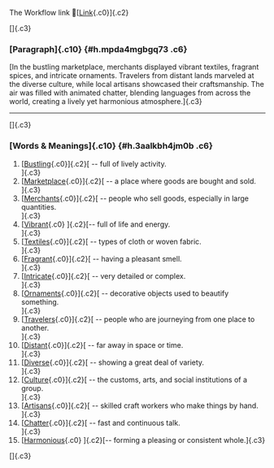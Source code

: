 The Workflow link
👏[[Link](https://www.google.com/url?q=http://www.google.com&sa=D&source=editors&ust=1760179149455349&usg=AOvVaw0Xm6msV4LmN5knk19Rg61n){.c0}]{.c2}

[]{.c3}

### [Paragraph]{.c10} {#h.mpda4mgbgq73 .c6}

[In the bustling marketplace, merchants displayed vibrant textiles,
fragrant spices, and intricate ornaments. Travelers from distant lands
marveled at the diverse culture, while local artisans showcased their
craftsmanship. The air was filled with animated chatter, blending
languages from across the world, creating a lively yet harmonious
atmosphere.]{.c3}

------------------------------------------------------------------------

[]{.c3}

### [Words & Meanings]{.c10} {#h.3aalkbh4jm0b .c6}

1.  [[Bustling](https://www.google.com/url?q=http://www.google.com&sa=D&source=editors&ust=1760179149456491&usg=AOvVaw0MFgW2AyPyPNFftJnngTY6){.c0}]{.c2}[ --
    full of lively activity.\
    ]{.c3}
2.  [[Marketplace](https://www.google.com/url?q=http://www.google.com&sa=D&source=editors&ust=1760179149456692&usg=AOvVaw0W1bsXZYJSFK8s2IHVe0q2){.c0}]{.c2}[ --
    a place where goods are bought and sold.\
    ]{.c3}
3.  [[Merchants](https://www.google.com/url?q=http://www.google.com&sa=D&source=editors&ust=1760179149456881&usg=AOvVaw2X8UtmUWLCaHkVdaVY_5iH){.c0}]{.c2}[ --
    people who sell goods, especially in large quantities.\
    ]{.c3}
4.  [[Vibrant](https://www.google.com/url?q=http://www.google.com&sa=D&source=editors&ust=1760179149457085&usg=AOvVaw3ILW_LXRIZd8oz9tiEvL20){.c0}
    ]{.c2}[-- full of life and energy.\
    ]{.c3}
5.  [[Textiles](https://www.google.com/url?q=http://www.google.com&sa=D&source=editors&ust=1760179149457282&usg=AOvVaw2E7cCWmkKyZOUlbUTQEPcl){.c0}]{.c2}[ --
    types of cloth or woven fabric.\
    ]{.c3}
6.  [[Fragrant](https://www.google.com/url?q=http://www.google.com&sa=D&source=editors&ust=1760179149457531&usg=AOvVaw01g2wjow_cNtjENFMYsm9R){.c0}]{.c2}[ --
    having a pleasant smell.\
    ]{.c3}
7.  [[Intricate](https://www.google.com/url?q=http://www.google.com&sa=D&source=editors&ust=1760179149457740&usg=AOvVaw0KF-wIx-qhiLhaRuqU56nW){.c0}]{.c2}[ --
    very detailed or complex.\
    ]{.c3}
8.  [[Ornaments](https://www.google.com/url?q=http://www.google.com&sa=D&source=editors&ust=1760179149457925&usg=AOvVaw0fRz_iQ4IS_eyyJaG85R0w){.c0}]{.c2}[ --
    decorative objects used to beautify something.\
    ]{.c3}
9.  [[Travelers](https://www.google.com/url?q=http://www.google.com&sa=D&source=editors&ust=1760179149458127&usg=AOvVaw3Bfi0dbBGl0BQg3ydeQPhK){.c0}]{.c2}[ --
    people who are journeying from one place to another.\
    ]{.c3}
10. [[Distant](https://www.google.com/url?q=http://www.google.com&sa=D&source=editors&ust=1760179149458333&usg=AOvVaw3KaYp81Xnl-0BYmxu6fIxu){.c0}]{.c2}[ --
    far away in space or time.\
    ]{.c3}
11. [[Diverse](https://www.google.com/url?q=http://www.google.com&sa=D&source=editors&ust=1760179149458491&usg=AOvVaw0AD41uIX9y7V6kt4bYgZ63){.c0}]{.c2}[ --
    showing a great deal of variety.\
    ]{.c3}
12. [[Culture](https://www.google.com/url?q=http://www.google.com&sa=D&source=editors&ust=1760179149458687&usg=AOvVaw0Rh5vPcIS0Dm6Uj-JM5hpG){.c0}]{.c2}[ --
    the customs, arts, and social institutions of a group.\
    ]{.c3}
13. [[Artisans](https://www.google.com/url?q=http://www.google.com&sa=D&source=editors&ust=1760179149458898&usg=AOvVaw1Zw9vvWUZhUuOG7zSJUgzI){.c0}]{.c2}[ --
    skilled craft workers who make things by hand.\
    ]{.c3}
14. [[Chatter](https://www.google.com/url?q=http://www.google.com&sa=D&source=editors&ust=1760179149459187&usg=AOvVaw1hMDsxt-a3Nwoz7eolIBVD){.c0}]{.c2}[ --
    fast and continuous talk.\
    ]{.c3}
15. [[Harmonious](https://www.google.com/url?q=http://www.google.com&sa=D&source=editors&ust=1760179149459416&usg=AOvVaw3rqzYPaarINEbaTI33zOmy){.c0}
    ]{.c2}[-- forming a pleasing or consistent whole.]{.c3}

[]{.c3}
